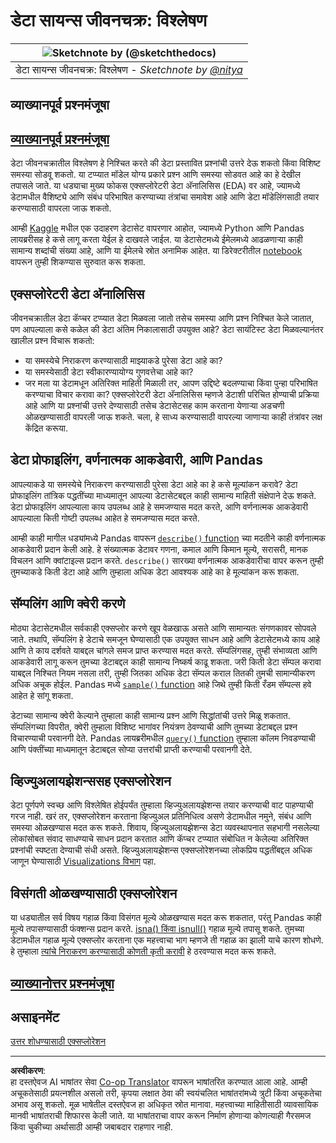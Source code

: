 <!--
CO_OP_TRANSLATOR_METADATA:
{
  "original_hash": "2baeafe1db4d58ee5b8ec85db9de728a",
  "translation_date": "2025-09-06T07:28:40+00:00",
  "source_file": "4-Data-Science-Lifecycle/15-analyzing/README.md",
  "language_code": "mr"
}
-->
# डेटा सायन्स जीवनचक्र: विश्लेषण

|![ Sketchnote by [(@sketchthedocs)](https://sketchthedocs.dev) ](../../sketchnotes/15-Analyzing.png)|
|:---:|
| डेटा सायन्स जीवनचक्र: विश्लेषण - _Sketchnote by [@nitya](https://twitter.com/nitya)_ |

## व्याख्यानपूर्व प्रश्नमंजूषा

## [व्याख्यानपूर्व प्रश्नमंजूषा](https://ff-quizzes.netlify.app/en/ds/quiz/28)

डेटा जीवनचक्रातील विश्लेषण हे निश्चित करते की डेटा प्रस्तावित प्रश्नांची उत्तरे देऊ शकतो किंवा विशिष्ट समस्या सोडवू शकतो. या टप्प्यात मॉडेल योग्य प्रकारे प्रश्न आणि समस्या सोडवत आहे का हे देखील तपासले जाते. या धड्याचा मुख्य फोकस एक्सप्लोरेटरी डेटा अ‍ॅनालिसिस (EDA) वर आहे, ज्यामध्ये डेटामधील वैशिष्ट्ये आणि संबंध परिभाषित करण्याच्या तंत्रांचा समावेश आहे आणि डेटा मॉडेलिंगसाठी तयार करण्यासाठी वापरला जाऊ शकतो.

आम्ही [Kaggle](https://www.kaggle.com/balaka18/email-spam-classification-dataset-csv/version/1) मधील एक उदाहरण डेटासेट वापरणार आहोत, ज्यामध्ये Python आणि Pandas लायब्ररीसह हे कसे लागू करता येईल हे दाखवले जाईल. या डेटासेटमध्ये ईमेलमध्ये आढळणाऱ्या काही सामान्य शब्दांची संख्या आहे, आणि या ईमेलचे स्रोत अनामिक आहेत. या डिरेक्टरीतील [notebook](../../../../4-Data-Science-Lifecycle/15-analyzing/notebook.ipynb) वापरून तुम्ही शिकण्यास सुरुवात करू शकता.

## एक्सप्लोरेटरी डेटा अ‍ॅनालिसिस

जीवनचक्रातील डेटा कॅप्चर टप्प्यात डेटा मिळवला जातो तसेच समस्या आणि प्रश्न निश्चित केले जातात, पण आपल्याला कसे कळेल की डेटा अंतिम निकालासाठी उपयुक्त आहे? 
डेटा सायंटिस्ट डेटा मिळवल्यानंतर खालील प्रश्न विचारू शकतो:
-   या समस्येचे निराकरण करण्यासाठी माझ्याकडे पुरेसा डेटा आहे का?
-   या समस्येसाठी डेटा स्वीकारण्यायोग्य गुणवत्तेचा आहे का?
-   जर मला या डेटामधून अतिरिक्त माहिती मिळाली तर, आपण उद्दिष्टे बदलण्याचा किंवा पुन्हा परिभाषित करण्याचा विचार करावा का?
एक्सप्लोरेटरी डेटा अ‍ॅनालिसिस म्हणजे डेटाशी परिचित होण्याची प्रक्रिया आहे आणि या प्रश्नांची उत्तरे देण्यासाठी तसेच डेटासेटसह काम करताना येणाऱ्या अडचणी ओळखण्यासाठी वापरली जाऊ शकते. चला, हे साध्य करण्यासाठी वापरल्या जाणाऱ्या काही तंत्रांवर लक्ष केंद्रित करूया.

## डेटा प्रोफाइलिंग, वर्णनात्मक आकडेवारी, आणि Pandas
आपल्याकडे या समस्येचे निराकरण करण्यासाठी पुरेसा डेटा आहे का हे कसे मूल्यांकन करावे? डेटा प्रोफाइलिंग तांत्रिक पद्धतींच्या माध्यमातून आपल्या डेटासेटबद्दल काही सामान्य माहिती संक्षेपाने देऊ शकते. डेटा प्रोफाइलिंग आपल्याला काय उपलब्ध आहे हे समजण्यास मदत करते, आणि वर्णनात्मक आकडेवारी आपल्याला किती गोष्टी उपलब्ध आहेत हे समजण्यास मदत करते.

आम्ही काही मागील धड्यांमध्ये Pandas वापरून [`describe()` function]( https://pandas.pydata.org/pandas-docs/stable/reference/api/pandas.DataFrame.describe.html) च्या मदतीने काही वर्णनात्मक आकडेवारी प्रदान केली आहे. हे संख्यात्मक डेटावर गणना, कमाल आणि किमान मूल्ये, सरासरी, मानक विचलन आणि क्वांटाइल्स प्रदान करते. `describe()` सारख्या वर्णनात्मक आकडेवारीचा वापर करून तुम्ही तुमच्याकडे किती डेटा आहे आणि तुम्हाला अधिक डेटा आवश्यक आहे का हे मूल्यांकन करू शकता.

## सॅम्पलिंग आणि क्वेरी करणे
मोठ्या डेटासेटमधील सर्वकाही एक्सप्लोर करणे खूप वेळखाऊ असते आणि सामान्यतः संगणकावर सोपवले जाते. तथापि, सॅम्पलिंग हे डेटाचे समजून घेण्यासाठी एक उपयुक्त साधन आहे आणि डेटासेटमध्ये काय आहे आणि ते काय दर्शवते याबद्दल चांगले समज प्राप्त करण्यास मदत करते. सॅम्पलिंगसह, तुम्ही संभाव्यता आणि आकडेवारी लागू करून तुमच्या डेटाबद्दल काही सामान्य निष्कर्ष काढू शकता. जरी किती डेटा सॅम्पल करावा याबद्दल निश्चित नियम नसला तरी, तुम्ही जितका अधिक डेटा सॅम्पल कराल तितकी तुमची सामान्यीकरण अधिक अचूक होईल. 
Pandas मध्ये [`sample()` function](https://pandas.pydata.org/pandas-docs/stable/reference/api/pandas.DataFrame.sample.html) आहे जिथे तुम्ही किती रँडम सॅम्पल्स हवे आहेत हे सांगू शकता.

डेटाच्या सामान्य क्वेरी केल्याने तुम्हाला काही सामान्य प्रश्न आणि सिद्धांतांची उत्तरे मिळू शकतात. सॅम्पलिंगच्या विपरीत, क्वेरी तुम्हाला विशिष्ट भागांवर नियंत्रण ठेवण्याची आणि तुमच्या डेटाबद्दल प्रश्न विचारण्याची परवानगी देते. 
Pandas लायब्ररीमधील [`query()` function](https://pandas.pydata.org/pandas-docs/stable/reference/api/pandas.DataFrame.query.html) तुम्हाला कॉलम निवडण्याची आणि पंक्तींच्या माध्यमातून डेटाबद्दल सोप्या उत्तरांची प्राप्ती करण्याची परवानगी देते.

## व्हिज्युअलायझेशन्ससह एक्सप्लोरेशन
डेटा पूर्णपणे स्वच्छ आणि विश्लेषित होईपर्यंत तुम्हाला व्हिज्युअलायझेशन्स तयार करण्याची वाट पाहण्याची गरज नाही. खरं तर, एक्सप्लोरेशन करताना व्हिज्युअल प्रतिनिधित्व असणे डेटामधील नमुने, संबंध आणि समस्या ओळखण्यास मदत करू शकते. शिवाय, व्हिज्युअलायझेशन्स डेटा व्यवस्थापनात सहभागी नसलेल्या लोकांसोबत संवाद साधण्याचे साधन प्रदान करतात आणि कॅप्चर टप्प्यात संबोधित न केलेल्या अतिरिक्त प्रश्नांची स्पष्टता देण्याची संधी असते. व्हिज्युअलायझेशन्स एक्सप्लोरेशनच्या लोकप्रिय पद्धतींबद्दल अधिक जाणून घेण्यासाठी [Visualizations विभाग](../../../../../../../../../3-Data-Visualization) पहा.

## विसंगती ओळखण्यासाठी एक्सप्लोरेशन
या धड्यातील सर्व विषय गहाळ किंवा विसंगत मूल्ये ओळखण्यास मदत करू शकतात, परंतु Pandas काही मूल्ये तपासण्यासाठी फंक्शन्स प्रदान करते. [isna() किंवा isnull()](https://pandas.pydata.org/pandas-docs/stable/reference/api/pandas.isna.html) गहाळ मूल्ये तपासू शकते. तुमच्या डेटामधील गहाळ मूल्ये एक्सप्लोर करताना एक महत्त्वाचा भाग म्हणजे ती गहाळ का झाली याचे कारण शोधणे. हे तुम्हाला [त्यांचे निराकरण करण्यासाठी कोणती कृती करावी](../../../../../../../../../2-Working-With-Data/08-data-preparation/notebook.ipynb) हे ठरवण्यास मदत करू शकते.

## [व्याख्यानोत्तर प्रश्नमंजूषा](https://ff-quizzes.netlify.app/en/ds/quiz/29)

## असाइनमेंट

[उत्तर शोधण्यासाठी एक्सप्लोरेशन](assignment.md)

---

**अस्वीकरण**:  
हा दस्तऐवज AI भाषांतर सेवा [Co-op Translator](https://github.com/Azure/co-op-translator) वापरून भाषांतरित करण्यात आला आहे. आम्ही अचूकतेसाठी प्रयत्नशील असलो तरी, कृपया लक्षात ठेवा की स्वयंचलित भाषांतरांमध्ये त्रुटी किंवा अचूकतेचा अभाव असू शकतो. मूळ भाषेतील दस्तऐवज हा अधिकृत स्रोत मानावा. महत्त्वाच्या माहितीसाठी व्यावसायिक मानवी भाषांतराची शिफारस केली जाते. या भाषांतराचा वापर करून निर्माण होणाऱ्या कोणत्याही गैरसमज किंवा चुकीच्या अर्थासाठी आम्ही जबाबदार राहणार नाही.